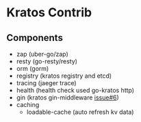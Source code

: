 # Kratos Contrib

## Components

- zap (uber-go/zap)
- resty (go-resty/resty)
- orm (gorm)
- registry (kratos registry and etcd)
- tracing (jaeger trace)
- health (health check used go-kratos http)
- gin (kratos gin-middleware [issue#6](https://github.com/go-kratos/gin/issues/6))
- caching
  - loadable-cache (auto refresh kv data)
